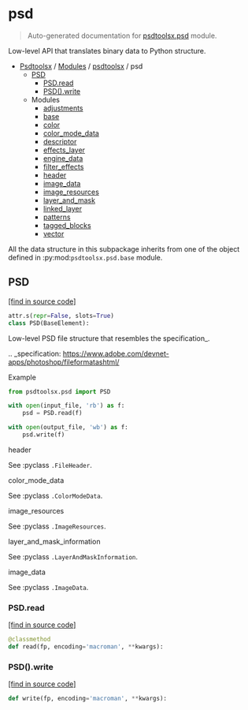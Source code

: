 # psd

> Auto-generated documentation for [psdtoolsx.psd](../../../psdtoolsx/psd/__init__.py) module.

Low-level API that translates binary data to Python structure.

- [Psdtoolsx](../../README.md#psdtoolsx-index) / [Modules](../../README.md#psdtoolsx-modules) / [psdtoolsx](../index.md#psdtoolsx) / psd
    - [PSD](#psd)
        - [PSD.read](#psdread)
        - [PSD().write](#psdwrite)
    - Modules
        - [adjustments](adjustments.md#adjustments)
        - [base](base.md#base)
        - [color](color.md#color)
        - [color_mode_data](color_mode_data.md#color_mode_data)
        - [descriptor](descriptor.md#descriptor)
        - [effects_layer](effects_layer.md#effects_layer)
        - [engine_data](engine_data.md#engine_data)
        - [filter_effects](filter_effects.md#filter_effects)
        - [header](header.md#header)
        - [image_data](image_data.md#image_data)
        - [image_resources](image_resources.md#image_resources)
        - [layer_and_mask](layer_and_mask.md#layer_and_mask)
        - [linked_layer](linked_layer.md#linked_layer)
        - [patterns](patterns.md#patterns)
        - [tagged_blocks](tagged_blocks.md#tagged_blocks)
        - [vector](vector.md#vector)

All the data structure in this subpackage inherits from one of the object
defined in :py:mod:`psdtoolsx.psd.base` module.

## PSD

[[find in source code]](../../../psdtoolsx/psd/__init__.py#L21)

```python
attr.s(repr=False, slots=True)
class PSD(BaseElement):
```

Low-level PSD file structure that resembles the specification_.

.. _specification: https://www.adobe.com/devnet-apps/photoshop/fileformatashtml/

Example

```python
from psdtoolsx.psd import PSD

with open(input_file, 'rb') as f:
    psd = PSD.read(f)

with open(output_file, 'wb') as f:
    psd.write(f)
```

header

See :pyclass `.FileHeader`.

color_mode_data

See :pyclass `.ColorModeData`.

image_resources

See :pyclass `.ImageResources`.

layer_and_mask_information

See :pyclass `.LayerAndMaskInformation`.

image_data

See :pyclass `.ImageData`.

### PSD.read

[[find in source code]](../../../psdtoolsx/psd/__init__.py#L64)

```python
@classmethod
def read(fp, encoding='macroman', **kwargs):
```

### PSD().write

[[find in source code]](../../../psdtoolsx/psd/__init__.py#L76)

```python
def write(fp, encoding='macroman', **kwargs):
```
